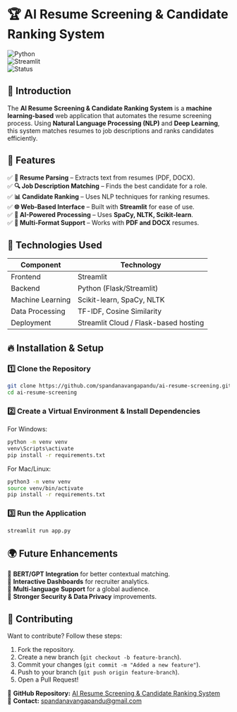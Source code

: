 
# 🏆 AI Resume Screening & Candidate Ranking System  

![Python](https://img.shields.io/badge/Python-3.8%2B-blue)  
![Streamlit](https://img.shields.io/badge/Streamlit-1.0-red)  
![Status](https://img.shields.io/badge/Status-Active-green)  

## 📌 Introduction  
The **AI Resume Screening & Candidate Ranking System** is a **machine learning-based** web application that automates the resume screening process. Using **Natural Language Processing (NLP)** and **Deep Learning**, this system matches resumes to job descriptions and ranks candidates efficiently.

## 🚀 Features  
✅ **📄 Resume Parsing** – Extracts text from resumes (PDF, DOCX).  
✅ **🔍 Job Description Matching** – Finds the best candidate for a role.  
✅ **📊 Candidate Ranking** – Uses NLP techniques for ranking resumes.  
✅ **🌐 Web-Based Interface** – Built with **Streamlit** for ease of use.  
✅ **🧠 AI-Powered Processing** – Uses **SpaCy, NLTK, Scikit-learn**.  
✅ **📂 Multi-Format Support** – Works with **PDF and DOCX** resumes.  

## 🔧 Technologies Used  
| Component  | Technology  |
|------------|------------|
| Frontend   | Streamlit  |
| Backend    | Python (Flask/Streamlit)  |
| Machine Learning | Scikit-learn, SpaCy, NLTK  |
| Data Processing | TF-IDF, Cosine Similarity  |
| Deployment  | Streamlit Cloud / Flask-based hosting  |



## 🔥 Installation & Setup  

### 1️⃣ **Clone the Repository**  
```bash
git clone https://github.com/spandanavangapandu/ai-resume-screening.git
cd ai-resume-screening
```

### 2️⃣ **Create a Virtual Environment & Install Dependencies**  
For Windows:  
```bash
python -m venv venv
venv\Scripts\activate
pip install -r requirements.txt
```
For Mac/Linux:  
```bash
python3 -m venv venv
source venv/bin/activate
pip install -r requirements.txt
```

### 3️⃣ **Run the Application**  
```bash
streamlit run app.py
```

  

## 🌍 Future Enhancements  
🔹 **BERT/GPT Integration** for better contextual matching.  
🔹 **Interactive Dashboards** for recruiter analytics.  
🔹 **Multi-language Support** for a global audience.  
🔹 **Stronger Security & Data Privacy** improvements.  

## 🤝 Contributing  
Want to contribute? Follow these steps:  
1. Fork the repository.  
2. Create a new branch (`git checkout -b feature-branch`).  
3. Commit your changes (`git commit -m "Added a new feature"`).  
4. Push to your branch (`git push origin feature-branch`).  
5. Open a Pull Request!  


🔗 **GitHub Repository:** [AI Resume Screening & Candidate Ranking System](https://github.com/spandanavangapandu/ai-resume-screening)  
📧 **Contact:** [spandanavangapandu@gmail.com](mailto:spandanavangapandu@gmail.com)    
```